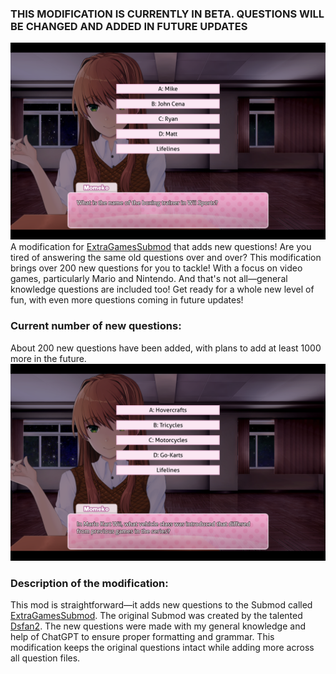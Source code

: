### THIS MODIFICATION IS CURRENTLY IN BETA. QUESTIONS WILL BE CHANGED AND ADDED IN FUTURE UPDATES
![Description](https://github.com/Yuuki69g/More-Questions-for-The-Millionaire-Game-Monika-After-Story/blob/main/John.png)
A modification for [ExtraGamesSubmod](https://github.com/Dsfan2/ExtraGamesSubmod?tab=readme-ov-file#current-games) that adds new questions! Are you tired of answering the same old questions over and over? This modification brings over 200 new questions for you to tackle! With a focus on video games, particularly Mario and Nintendo. And that's not all—general knowledge questions are included too! Get ready for a whole new level of fun, with even more questions coming in future updates!

### Current number of new questions: 
About 200 new questions have been added, with plans to add at least 1000 more in the future.
![Description](https://github.com/Yuuki69g/More-Questions-for-The-Millionaire-Game-Monika-After-Story/blob/main/Mario.png)

### Description of the modification:
This mod is straightforward—it adds new questions to the Submod called [ExtraGamesSubmod](https://github.com/Dsfan2/ExtraGamesSubmod?tab=readme-ov-file#current-games). 
The original Submod was created by the talented [Dsfan2](https://github.com/Dsfan2).
The new questions were made with my general knowledge and help of ChatGPT to ensure proper formatting and grammar. 
This modification keeps the original questions intact while adding more across all question files.
